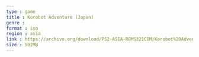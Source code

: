 ```yaml
---
type : game
title : Korobot Adventure (Japan)
genre : 
format : iso
region : asia
link : https://archive.org/download/PS2-ASIA-ROMS321COM/Korobot%20Adventure%20%28Japan%29.7z
size : 592MB
---
```

